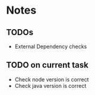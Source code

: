 # Notes
## TODOs
- External Dependency checks

## TODO on current task
- Check node version is correct
- Check java version is correct
